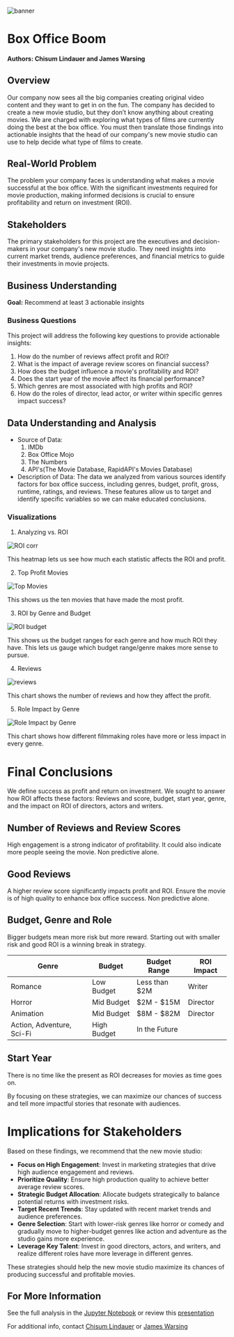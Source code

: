 ![banner](images/banner2.webp)

# Box Office Boom
#### Authors: Chisum Lindauer and James Warsing

## Overview
Our company now sees all the big companies creating original video content and they want to get in on the fun. The company has decided to create a new movie studio, but they don’t know anything about creating movies. We are charged with exploring what types of films are currently doing the best at the box office. You must then translate those findings into actionable insights that the head of our company's new movie studio can use to help decide what type of films to create.

## Real-World Problem
The problem your company faces is understanding what makes a movie successful at the box office. With the significant investments required for movie production, making informed decisions is crucial to ensure profitability and return on investment (ROI).

## Stakeholders
The primary stakeholders for this project are the executives and decision-makers in your company's new movie studio. They need insights into current market trends, audience preferences, and financial metrics to guide their investments in movie projects.

## Business Understanding
__Goal:__ Recommend at least 3 actionable insights

### Business Questions
This project will address the following key questions to provide actionable insights:
1. How do the number of reviews affect profit and ROI?
2. What is the impact of average review scores on financial success?
3. How does the budget influence a movie's profitability and ROI?
4. Does the start year of the movie affect its financial performance?
5. Which genres are most associated with high profits and ROI?
6. How do the roles of director, lead actor, or writer within specific genres impact success?

## Data Understanding and Analysis
- Source of Data:
    1. IMDb
    2. Box Office Mojo
    3. The Numbers
    4. API's(The Movie Database, RapidAPI's Movies Database)
- Description of Data: The data we analyzed from various sources identify factors for box office success, including genres, budget, profit, gross, runtime, ratings, and reviews. These features allow us to target and identify specific variables so we can make educated conclusions.

### Visualizations
1. Analyzing vs. ROI

![ROI corr](images/heatmap.png)

This heatmap lets us see how much each statistic affects the ROI and profit.

2. Top Profit Movies

![Top Movies](images/Top_10_Movies.png)

This shows us the ten movies that have made the most profit.

3. ROI by Genre and Budget

![ROI budget](images/budget.png)

This shows us the budget ranges for each genre and how much ROI they have. This lets us gauge which budget range/genre makes more sense to pursue.

4. Reviews

![reviews](images/Reviews.png)

This chart shows the number of reviews and how they affect the profit.

5. Role Impact by Genre

![Role Impact by Genre](images/role_impact_roi_genre.png)

This chart shows how different filmmaking roles have more or less impact in every genre.

# Final Conclusions

We define success as profit and return on investment.
We sought to answer how ROI affects these factors: Reviews and score, budget, start year, genre, and the impact on ROI of directors, actors and writers.

## Number of Reviews and Review Scores
High engagement is a strong indicator of profitability. It could also indicate more people seeing the movie. Non predictive alone.

## Good Reviews
A higher review score significantly impacts profit and ROI. Ensure the movie is of high quality to enhance box office success.  Non predictive alone.

## Budget, Genre and Role
Bigger budgets mean more risk but more reward.  Starting out with smaller risk and good ROI is a winning break in strategy.  

| Genre                     | Budget      | Budget Range      | ROI Impact |
|---------------------------|-------------|-------------------|------------|
| Romance                   | Low Budget  | Less than $2M     | Writer      |
| Horror                    | Mid Budget  | $2M - $15M        | Director      |
| Animation                 | Mid Budget  | $8M - $82M        | Director     |
| Action, Adventure, Sci-Fi | High Budget | In the Future     |            |


## Start Year
There is no time like the present as ROI decreases for movies as time goes on.

By focusing on these strategies, we can maximize our chances of success and tell more impactful stories that resonate with audiences.

# Implications for Stakeholders
Based on these findings, we recommend that the new movie studio:
- **Focus on High Engagement**: Invest in marketing strategies that drive high audience engagement and reviews.
- **Prioritize Quality**: Ensure high production quality to achieve better average review scores.
- **Strategic Budget Allocation**: Allocate budgets strategically to balance potential returns with investment risks.
- **Target Recent Trends**: Stay updated with recent market trends and audience preferences.
- **Genre Selection**: Start with lower-risk genres like horror or comedy and gradually move to higher-budget genres like action and adventure as the studio gains more experience.
- **Leverage Key Talent**: Invest in good directors, actors, and writers, and realize different roles have more leverage in different genres.

These strategies should help the new movie studio maximize its chances of producing successful and profitable movies.


## For More Information
See the full analysis in the [Jupyter Notebook](https://github.com/james-warsing/Movie-Data-Analysis/blob/main/index.ipynb) or review this [presentation](https://github.com/james-warsing/Movie-Data-Analysis/blob/main/Movie%20analysis.pdf)

For additional info, contact [Chisum Lindauer](https://www.linkedin.com/in/chisum-lindauer-2632112/) or [James Warsing](https://www.linkedin.com/in/james-warsing-a51360303/)